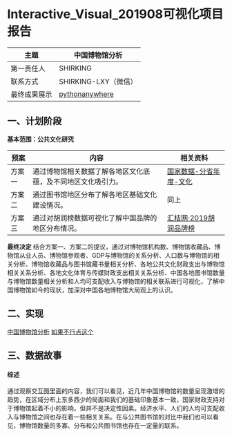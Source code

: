 # Interactive_Visual_201908可视化项目报告

|主题|中国博物馆分析|
|---|---|
|第一责任人|SHIRKING|
|联系方式|SHIRKING-LXY（微信）|
|最终成果展示|[pythonanywhere](http://shirkingliang.pythonanywhere.com/)|

## 一、计划阶段

**基本范围：公共文化研究**

|预案|内容|相关资料|
|---|---|---|
|方案一|通过博物馆相关数据了解各地区文化底蕴，及不同地区文化吸引力。|[国家数据-分省年度-文化](http://data.stats.gov.cn/easyquery.htm?cn=E0103)|
|方案二|通过图书馆地区分布了解各地区基础文化建设情况。|同上|
|方案三|通过对胡润榜数据可视化了解中国品牌的地区分布情况。|[汇桔网·2019胡润品牌榜](http://www.hurun.net/CN/Article/Details?num=6F31B786AD94)


**最终决定**
结合方案一、方案二的提议，通过对博物馆机构数、博物馆收藏品、博物馆从业人员、博物馆参观者、GDP与博物馆的关系分析、人口数与博物馆的相关分析、博物馆收藏品与图书馆藏书量相关分析、各地公共文化财政支出与博物馆相关关系分析、各地文化体育与传媒财政支出相关关系分析、中国各地图书馆数量与博物馆数量相关分析和人均可支配收入与博物馆的相关联系进行可视化，了解中国博物馆如今的现状，加深对中国各地博物馆大局观上的认识。


## 二、实现

[中国博物馆分析](http://shirkingliang.pythonanywhere.com/)
[如果不行点这个](http://hanxingting.pythonanywhere.com)

## 三、数据故事

#### 综述
通过观察交互图里面的内容，我们可以看见，近几年中国博物馆的数量呈现激增的趋势，在区域分布上东多西少的局面和我们的基础印象基本一致，国家财政支持对于博物馆起着不小的影响，但并不是决定性因素。经济水平、人们的人均可支配收入与博物馆之间也存在着一些相关关系。在与公共图书馆的对比中我们也可以看见，博物馆数量的多寡、分布和公共图书馆也存在一定量的联系。








